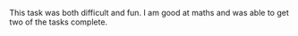 This task was both difficult and fun.
I am good at maths and was able to get two of the tasks complete.

